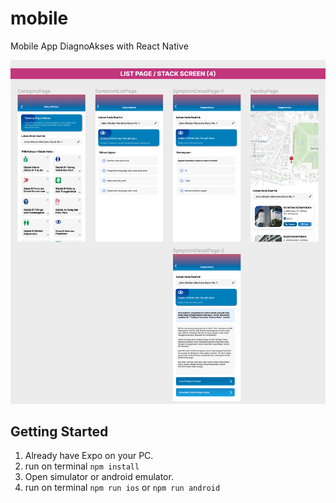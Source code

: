 # mobile
Mobile App DiagnoAkses with React Native

![UI](./planUI.png)

## Getting Started 
1. Already have Expo on your PC.
2. run on terminal `npm install`
3. Open simulator or android emulator.
4. run on terminal `npm run ios` or `npm run android`